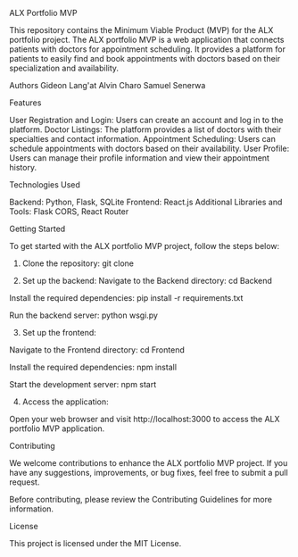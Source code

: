 ALX Portfolio MVP

This repository contains the Minimum Viable Product (MVP) for the ALX portfolio project. The ALX portfolio MVP is a web application that connects patients with doctors for appointment scheduling. It provides a platform for patients to easily find and book appointments with doctors based on their specialization and availability.

Authors
Gideon Lang'at
Alvin Charo
Samuel Senerwa

Features

User Registration and Login: Users can create an account and log in to the platform.
Doctor Listings: The platform provides a list of doctors with their specialties and contact information.
Appointment Scheduling: Users can schedule appointments with doctors based on their availability.
User Profile: Users can manage their profile information and view their appointment history.

Technologies Used

Backend: Python, Flask, SQLite
Frontend: React.js
Additional Libraries and Tools: Flask CORS, React Router

Getting Started

To get started with the ALX portfolio MVP project, follow the steps below:

1. Clone the repository:
git clone <repository-url>

2. Set up the backend:
Navigate to the Backend directory:
cd Backend

Install the required dependencies:
pip install -r requirements.txt

Run the backend server:
python wsgi.py

3. Set up the frontend:

Navigate to the Frontend directory:
cd Frontend

Install the required dependencies:
npm install

Start the development server:
npm start


4. Access the application:

Open your web browser and visit http://localhost:3000 to access the ALX portfolio MVP application.

Contributing

We welcome contributions to enhance the ALX portfolio MVP project. If you have any suggestions, improvements, or bug fixes, feel free to submit a pull request.

Before contributing, please review the Contributing Guidelines for more information.

License

This project is licensed under the MIT License.
